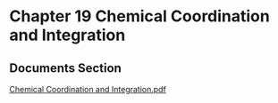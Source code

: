 # Chapter 19 Chemical Coordination and Integration

## Documents Section

[Chemical Coordination and Integration.pdf](https://drive.google.com/file/d/1sTnK3IiNNGbOzSgHErO0A7fV\_DcME2qS/view?usp=drive\_link)
